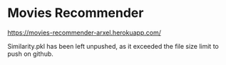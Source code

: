 # Movies Recommender
https://movies-recommender-arxel.herokuapp.com/ 

Similarity.pkl has been left unpushed, as it exceeded the file size limit to push on github.

